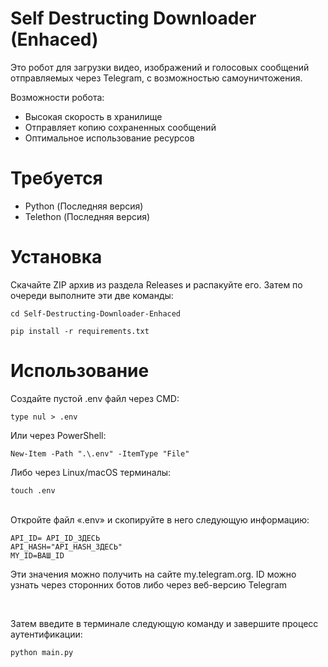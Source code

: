 # Self Destructing Downloader (Enhaced)
Это робот для загрузки видео, изображений и голосовых сообщений отправляемых через Telegram, с возможностью самоуничтожения.

Возможности робота:
- Высокая скорость в хранилище
- Отправляет копию сохраненных сообщений
- Оптимальное использование ресурсов

# Требуется
- Python (Последняя версия)
- Telethon (Последняя версия)

# Установка
Скачайте ZIP архив из раздела Releases и распакуйте его. Затем по очереди выполните эти две команды:
 ```
cd Self-Destructing-Downloader-Enhaced
```
```
pip install -r requirements.txt
```
# Использование
Создайте пустой .env файл через CMD:
```
type nul > .env
```
Или через PowerShell:
```
New-Item -Path ".\.env" -ItemType "File"
```
Либо через Linux/macOS терминалы:
```
touch .env
```

<br>
Откройте файл «.env» и скопируйте в него следующую информацию:

```
API_ID= API_ID_ЗДЕСЬ
API_HASH="API_HASH_ЗДЕСЬ"
MY_ID=ВАШ_ID
```
Эти значения можно получить на сайте my.telegram.org. ID можно узнать через сторонних ботов либо через веб-версию Telegram

<br>

Затем введите в терминале следующую команду и завершите процесс аутентификации:
```
python main.py
```
